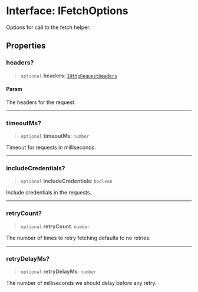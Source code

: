 # Interface: IFetchOptions

Options for call to the fetch helper.

## Properties

### headers?

> `optional` **headers**: [`IHttpRequestHeaders`](IHttpRequestHeaders.md)

#### Param

The headers for the request.

***

### timeoutMs?

> `optional` **timeoutMs**: `number`

Timeout for requests in milliseconds.

***

### includeCredentials?

> `optional` **includeCredentials**: `boolean`

Include credentials in the requests.

***

### retryCount?

> `optional` **retryCount**: `number`

The number of times to retry fetching defaults to no retries.

***

### retryDelayMs?

> `optional` **retryDelayMs**: `number`

The number of milliseconds we should delay before any retry.

